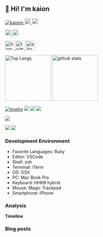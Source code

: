 ## 👋 Hi! I'm kaion

<p align="left"> 
  <a href="https://github.com/kaionn/">
    <img src="https://komarev.com/ghpvc/?username=kaionn" alt="kaionn" />
  </a>
  <a href="http://twitter.com/kaion_eng">
    <img height="20" src="https://img.shields.io/twitter/follow/kaion_eng?label=Twitter&logo=twitter&style=flat" />
  </a>
  <a href="https://github.com/kaion_eng">
    <img height="20" src="https://img.shields.io/github/followers/kaion_eng?label=follow&logo=github&style=flat" />
  </a>
</p>

<p align="left">
  <a href="http://qiita.com/kaion">
    <img height="20" src="https://qiita-badge.apiapi.app/s/yutkat/contributions.svg" />
  </a>
  <a href="http://qiita.com/kaion">
    <img height="20" src="https://qiita-badge.apiapi.app/s/yutkat/posts.svg" />
  </a>
</p>

<p align="left"> 
  <a href="https://kaionn.github.io/">
    <img alt="homepage" width="30px" src="https://simpleicons.org/icons/homeassistantcommunitystore.svg" />
  </a>
  <a href="https://twitter.com/kaion_eng">
    <img alt="twitter" width="30px" src="https://simpleicons.org/icons/twitter.svg" />
  </a>
  <a href="https://qiita.com/kaion_eng">
    <img alt="qiita" width="30px" src="https://simpleicons.org/icons/qiita.svg" />
  </a>
</p>


<p align="left"> 
  <img alt="Top Langs" height="150px" src="https://github-readme-stats.vercel.app/api/top-langs/?username=kaionn&layout=compact&count_private=true&show_icons=true&show_icons=true&theme=onedark" />
  <img alt="github stats" height="150px" src="https://github-readme-stats.vercel.app/api?username=kaionn&count_private=true&show_icons=true&show_icons=true&theme=onedark" />
</p>

[![trophy](https://github-profile-trophy.vercel.app/?username=kaionn&theme=gruvbox)](https://github.com/ryo-ma/github-profile-trophy)
[![](https://raw.githubusercontent.com/kaionn/kaionn/master/profile-summary-card-output/dracula/0-profile-details.svg)](https://github.com/vn7n24fzkq/github-profile-summary-cards)
[![](https://raw.githubusercontent.com/kaionn/kaionn/master/profile-summary-card-output/dracula/1-repos-per-language.svg)](https://github.com/vn7n24fzkq/github-profile-summary-cards)
[![](https://raw.githubusercontent.com/kaionn/kaionn/master/profile-summary-card-output/dracula/2-most-commit-language.svg)](https://github.com/vn7n24fzkq/github-profile-summary-cards)

![](https://github-profile-summary-cards.vercel.app/api/cards/profile-details?username=kaionn&theme=dracula)

[![](https://activity-graph.herokuapp.com/graph?username=kaionn&theme=github)](https://activity-graph.herokuapp.com/graph?username=kaionn&theme=github)
[![](https://github-readme-streak-stats.herokuapp.com/?user=kaionn&theme=dark)](https://github-readme-streak-stats.herokuapp.com/?user=kaionn&theme=dark)

### Development Environment

- Favorite Languages: Ruby
- Editor: VSCode
- Shell: zsh
- Terminal: iTerm
- OS: OSX
- PC: Mac Book Pro
- Keyboard: HHKB hybrid
- Mouse: Magic Trackpad
- Smartphone: iPhone

### Analysis


**Timeline**


### Blog posts

